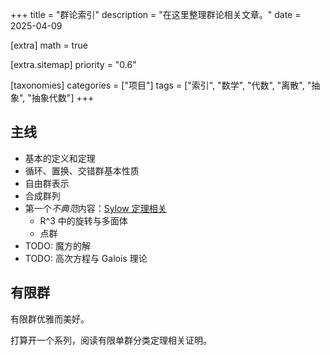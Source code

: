 +++
title = "群论索引"
description = "在这里整理群论相关文章。"
date = 2025-04-09

[extra]
math = true

[extra.sitemap]
priority = "0.6"

[taxonomies]
categories = ["项目"]
tags = ["索引", "数学", "代数", "离散", "抽象", "抽象代数"]
+++

## 主线
- 基本的定义和定理
- 循环、置换、交错群基本性质
- 自由群表示
- 合成群列
- 第一个*不典范*内容：[Sylow 定理相关](/posts/group-theory-p1/)
	- R^3 中的旋转与多面体
	- 点群
- TODO: 魔方的解
- TODO: 高次方程与 Galois 理论

## 有限群
有限群优雅而美好。

打算开一个系列，阅读有限单群分类定理相关证明。
